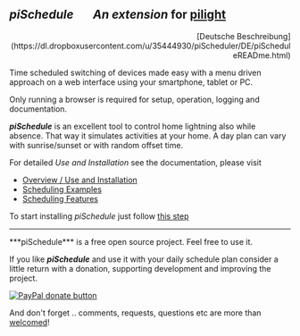 *piSchedule*   &nbsp;&nbsp;&nbsp;&nbsp;&nbsp; *An extension* for __[pilight](http://www.pilight.org/)__
---------
<p style="text-align: right;">[Deutsche Beschreibung](https://dl.dropboxusercontent.com/u/35444930/piScheduler/DE/piScheduleREADme.html)</p>

Time scheduled switching of devices made easy with a menu driven approach on a web interface using your smartphone, tablet or PC. 

Only running a browser is required for setup, operation, logging and documentation. 

***piSchedule*** is an excellent tool to control home lightning also while absence. That way it simulates activities at your home. A day plan can vary with sunrise/sunset or with random offset time.


For detailed *Use and Installation* see the documentation, please visit     

 * [Overview / Use and Installation](https://dl.dropboxusercontent.com/u/35444930/piScheduler/EN/piScheduleOverview.html)
 * [Scheduling Examples](https://dl.dropboxusercontent.com/u/35444930/piScheduler/EN/piScheduleExamples.html)
 * [Scheduling Features](https://dl.dropboxusercontent.com/u/35444930/piScheduler/EN/piScheduleFeatures.html)

To start installing *piSchedule* just follow [this step](https://dl.dropboxusercontent.com/u/35444930/piScheduler//EN/piScheduleOverview.html#installation)
<br/>
<hr>
***piSchedule*** is a free open source project. Feel free to use it.  

If you like ***piSchedule*** and use it with your daily schedule plan consider a little return with a donation, supporting development and improving the project.


[![PayPal donate button](https://www.paypalobjects.com/en_US/i/btn/btn_donate_LG.gif)](https://www.paypal.com/cgi-bin/webscr?cmd=_s-xclick&hosted_button_id=N3HLSJP5CVLSS "Thank you for donating to piScheduler using Paypal")


And don't forget .. comments, requests, questions etc are more than [welcomed](https://github.com/neandr/piScheduler/labels)!
